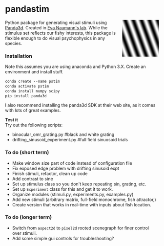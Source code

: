 # pandastim
<img align = "right" width = "120" src=".\images\omr_sin_example.png ">

Python package for generating visual stimuli using [Panda3d](https://www.panda3d.org/). Created in [Eva Naumann's lab](https://www.naumannlab.org/). While the stimulus set reflects our fishy interests, this package is flexible enough to do visual psychophysics in any species.

### Installation
Note this assumes you are using anaconda and Python 3.X. Create an environment and install stuff.

    conda create --name pstim
    conda activate pstim
    conda install numpy scipy
    pip install panda3d

I also recommend installing the panda3d SDK at their web site, as it comes with lots of great examples.

**Test it**   
Try out the following scripts:    
- binocular_omr_grating.py #black and white grating
- drifting_sinusoid_experiment.py #full field sinuosoid trials

### To do (short term)
- Make window size part of code instead of configuration file
- Fix exposed edge problem with drifting sinusoid expt
- Finish stimuli, refactor, clean up code
- Add contrast to sine
- Set up stimulus class so you don't keep repeating sin, grating, etc.
- Set up `Experiment` class for this and get it to work.
- Organize modules (stimuli.py, experiments.py, examples.py)
- Add new stimuli (arbitrary matrix, full-field monochrome, fish attractor,)
- Create version that works in real-time with inputs about fish location.

### To do (longer term)
- Switch from `aspect2d` to `pixel2d` rooted scenegraph for finer control over stimuli.
- Add some simple gui controls for troubleshooting?

